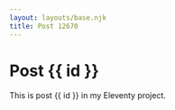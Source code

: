 ```yaml
---
layout: layouts/base.njk
title: Post 12670
---
```


# Post {{ id }}

This is post {{ id }} in my Eleventy project.
